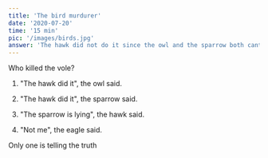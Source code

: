 ```yaml
---
title: 'The bird murdurer'
date: '2020-07-20'
time: '15 min'
pic: '/images/birds.jpg'
answer: 'The hawk did not do it since the owl and the sparrow both cant tell the truth. Left is the owl, the sparrow and the eagle. The hawks says that the sparrow is lying, which is correct and the only possible scenario where there is only one telling the truth. This means that the eagle is lying and is also guilty for the murder.'
---
```


Who killed the vole?

1. "The hawk did it", the owl said.

2. "The hawk did it", the sparrow said.

3. "The sparrow is lying", the hawk said.

4. "Not me", the eagle said.

Only one is telling the truth
